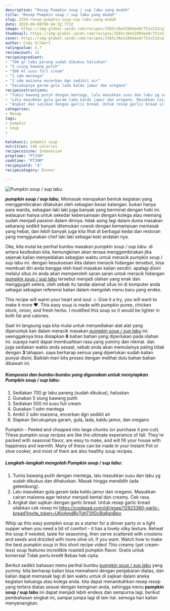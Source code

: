 ```yaml
---
description: "Resep Pumpkin soup / sup labu yang mudah"
title: "Resep Pumpkin soup / sup labu yang mudah"
slug: 2259-resep-pumpkin-soup-sup-labu-yang-mudah
date: 2020-08-08T06:44:32.771Z
image: https://img-global.cpcdn.com/recipes/2565c36e5209daa9/751x532cq70/pumpkin-soup-sup-labu-foto-resep-utama.jpg
thumbnail: https://img-global.cpcdn.com/recipes/2565c36e5209daa9/751x532cq70/pumpkin-soup-sup-labu-foto-resep-utama.jpg
cover: https://img-global.cpcdn.com/recipes/2565c36e5209daa9/751x532cq70/pumpkin-soup-sup-labu-foto-resep-utama.jpg
author: Cody Gilbert
ratingvalue: 4.7
reviewcount: 15
recipeingredient:
- "700 gr labu parang sudah dikukus haluskan"
- "5 siung bawang putih"
- "500 ml susu full cream"
- "1 sdm mentega"
- "2 sdm maizena encerkan dgn sedikit air"
- "Secukupnya garam gula lada kaldu jamur dan oregano"
recipeinstructions:
- "Tumis bawang putih dengan mentega, lalu masukkan susu dan labu yg sudah dikukus dan dihaluskan. Masak hingga mendidih (ada gelembung)."
- "Lalu masukkan gula garam lada kaldu jamur dan oregano. Masukkan cairan maizena agar tekstur menjadi kental dan creamy. Cek rasa."
- "Angkat dan sajikan dengan garlic bread. Untuk resep garlic bread silahkan cek resep ini https://cookpad.com/id/resep/12923360-garlic-bread?invite_token=UKnAmdByTghTSfGcBg8gnBeo"
categories:
- Resep
tags:
- pumpkin
- soup
- 

katakunci: pumpkin soup  
nutrition: 146 calories
recipecuisine: Indonesian
preptime: "PT25M"
cooktime: "PT30M"
recipeyield: "4"
recipecategory: Dinner

---
```



![Pumpkin soup / sup labu](https://img-global.cpcdn.com/recipes/2565c36e5209daa9/751x532cq70/pumpkin-soup-sup-labu-foto-resep-utama.jpg)

<b><i>pumpkin soup / sup labu</i></b>, Memasak merupakan bentuk kegiatan yang menggembirakan dilakukan oleh sebagian besar kalangan. bukan hanya para wanita, sebagian laki laki juga banyak yang berminat dengan hobi ini. walaupun hanya untuk sekedar kebersamaan dengan kolega atau memang sudah menjadi passion dalam dirinya. tidak asing lagi dalam dunia masakan sekarang sedikit banyak ditemukan cowok dengan kemampuan memasak yang hebat, dan lebih banyak juga kita lihat di berbagai kedai dan restoran yang menggunakan chef laki laki sebagai koki andalan nya.

Oke, kita mulai ke perihal bumbu masakan <i>pumpkin soup / sup labu</i>. di antara kesibukan kita, kemungkinan akan terasa menggembirakan jika sejenak kalian menyediakan sebagian waktu untuk meracik pumpkin soup / sup labu ini. dengan kesuksesan kita dalam meracik hidangan tersebut, bisa membuat diri anda bangga oleh hasil masakan kalian sendiri. apalagi disini melalui situs ini anda akan memperoleh saran saran untuk meracik hidangan <u>pumpkin soup / sup labu</u> tersebut menjadi olahan yang enak dan menggugah selera, oleh sebab itu tandai alamat situs ini di komputer anda sebagai sebagian referensi kalian dalam mengolah menu baru yang endes.

This recipe will warm your heart and soul ☺ Give it a try, you will want to make it more ❤. This easy soup is made with pumpkin puree, chicken stock, onion, and fresh herbs. I modified this soup so it would be lighter in both fat and calories.


Saat ini langsung saja kita mulai untuk menyediakan alat alat yang diperuntuk kan dalam meracik masakan <u><i>pumpkin soup / sup labu</i></u> ini. seenggaknya bisa disiapkan <b>6</b> bahan bahan yang diperlukan pada olahan ini. supaya nanti dapat membuahkan rasa yang yummy dan nikmat. dan juga sediakan waktu anda sesaat, sebab anda akan memulainya paling tidak dengan <b>3</b> tahapan. saya berharap semua yang diperlukan sudah kalian punyai disini, Baiklah mari kita proses dengan melihat dulu bahan bahan dibawah ini.

<!--inarticleads1-->

##### Komposisi dan bumbu-bumbu yang digunakan untuk menyiapkan Pumpkin soup / sup labu:

1. Sediakan 700 gr labu parang (sudah dikukus), haluskan
1. Gunakan 5 siung bawang putih
1. Sediakan 500 ml susu full cream
1. Gunakan 1 sdm mentega
1. Ambil 2 sdm maizena, encerkan dgn sedikit air
1. Siapkan Secukupnya garam, gula, lada, kaldu jamur, dan oregano


Pumpkin - Peeled and chopped into large chunks (or purchase it pre-cut). These pumpkin soup recipes are like the ultimate experience of fall. They&#39;re packed with seasonal flavor, are easy to make, and will fill your house with happiness and warmth. Many of these can be made in your Instant Pot or slow cooker, and most of them are also healthy soup recipes. 

<!--inarticleads2-->

##### Langkah-langkah mengolah Pumpkin soup / sup labu:

1. Tumis bawang putih dengan mentega, lalu masukkan susu dan labu yg sudah dikukus dan dihaluskan. Masak hingga mendidih (ada gelembung).
1. Lalu masukkan gula garam lada kaldu jamur dan oregano. Masukkan cairan maizena agar tekstur menjadi kental dan creamy. Cek rasa.
1. Angkat dan sajikan dengan garlic bread. Untuk resep garlic bread silahkan cek resep ini https://cookpad.com/id/resep/12923360-garlic-bread?invite_token=UKnAmdByTghTSfGcBg8gnBeo


Whip up this easy pumpkin soup as a starter for a dinner party or a light supper when you need a bit of comfort - it has a lovely silky texture. Reheat the soup if needed, taste for seasoning, then serve scattered with croutons and seeds and drizzled with more olive oil, if you want. Watch how to make the best pumpkin soup in this short recipe video! This creamy (yet cream-less) soup features incredible roasted pumpkin flavor. Gratis untuk komersial Tidak perlu kredit Bebas hak cipta. 

Berikut sedikit bahasan menu perihal bumbu <u>pumpkin soup / sup labu</u> yang yummy. kita berharap kalian bisa memahami dengan penjabaran diatas, dan kalian dapat memasak lagi di lain waktu untuk di sajikan dalam aneka kegiatan keluarga atau kolega anda. kita dapat menambahkan resep resep yang tertera diatas sesuai dengan keinginan anda, sehingga menu <b>pumpkin soup / sup labu</b> ini dapat menjadi lebih endess dan sempurna lagi. berikut pembahasan singkat ini, sampai jumpa lagi di lain hal. semoga hari kalian menyenangkan.
